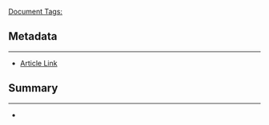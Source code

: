 <u>Document Tags:</u> 
## Metadata
---
- [Article Link](https://blogs.scientificamerican.com/observations/4-myths-about-testosterone/)
## Summary
---
- 